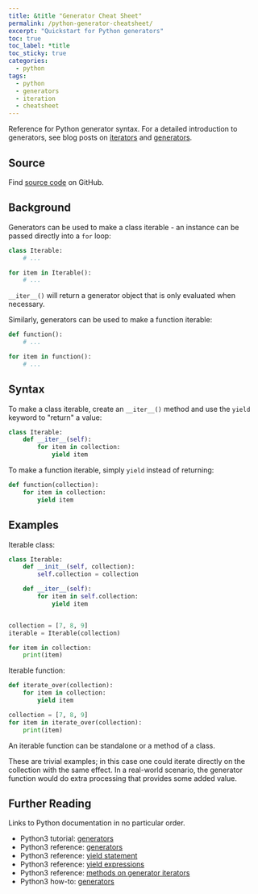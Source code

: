 ```yaml
---
title: &title "Generator Cheat Sheet"
permalink: /python-generator-cheatsheet/
excerpt: "Quickstart for Python generators"
toc: true
toc_label: *title
toc_sticky: true
categories:
  - python
tags:
  - python
  - generators
  - iteration
  - cheatsheet
---
```


Reference for Python generator syntax. For a detailed introduction to generators,
see blog posts on [iterators](/iterators-in-python/) and [generators](/generators-in-python/).


## Source

Find [source code](https://github.com/KevinWMatthews/python-generator_cheatsheet)
on GitHub.


## Background

Generators can be used to make a class iterable - an instance can be passed directly
into a `for` loop:

```python
class Iterable:
    # ...

for item in Iterable():
    # ...
```

`__iter__()` will return a generator object that is only evaluated when necessary.

Similarly, generators can be used to make a function iterable:
```python
def function():
    # ...

for item in function():
    # ...
```

## Syntax

To make a class iterable, create an `__iter__()` method and use the `yield`
keyword to "return" a value:

```python
class Iterable:
    def __iter__(self):
        for item in collection:
            yield item
```

To make a function iterable, simply `yield` instead of returning:

```python
def function(collection):
    for item in collection:
        yield item
```


## Examples

Iterable class:

```python
class Iterable:
    def __init__(self, collection):
        self.collection = collection

    def __iter__(self):
        for item in self.collection:
            yield item


collection = [7, 8, 9]
iterable = Iterable(collection)

for item in collection:
    print(item)
```

Iterable function:

```python
def iterate_over(collection):
    for item in collection:
        yield item

collection = [7, 8, 9]
for item in iterate_over(collection):
    print(item)
```

An iterable function can be standalone or a method of a class.

These are trivial examples; in this case one could iterate directly on the
collection with the same effect. In a real-world scenario, the generator
function would do extra processing that provides some added value.


## Further Reading

Links to Python documentation in no particular order.

  * Python3 tutorial: [generators](https://docs.python.org/3/tutorial/classes.html#generators)
  * Python3 reference: [generators](https://docs.python.org/3/glossary.html#term-generator)
  * Python3 reference: [yield statement](https://docs.python.org/3/reference/simple_stmts.html#the-yield-statement)
  * Python3 reference: [yield expressions](https://docs.python.org/3/reference/expressions.html#yield-expressions)
  * Python3 reference: [methods on generator iterators](https://docs.python.org/3/reference/expressions.html#generator-iterator-methods)
  * Python3 how-to: [generators](https://docs.python.org/3/howto/functional.html#generators)
